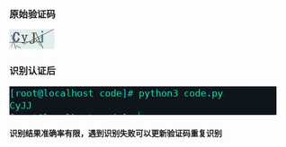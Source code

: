 ### 原始验证码
![Image text](https://raw.githubusercontent.com/linqingping/vcode_recogize/main/myCodeNew.jpg)
### 识别认证后
![Image text](https://raw.githubusercontent.com/linqingping/vcode_recogize/main/result.png)
#### 识别结果准确率有限，遇到识别失败可以更新验证码重复识别